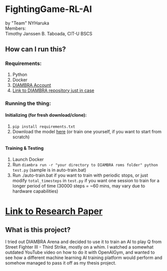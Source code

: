 # FightingGame-RL-AI
by "Team" NYHaruka  
Members:  
Timothy Janssen B. Taboada, CIT-U BSCS
## How can I run this?
### Requirements:
1. Python
2. Docker
3. [DIAMBRA Account](https://diambra.ai/)
4. [Link to DIAMBRA repository just in case](https://github.com/diambra)
### Running the thing:
#### Initializing (for fresh download/clone):
1. `pip install requirements.txt`
2. Download the model [here](https://drive.google.com/file/d/1igtZyrMhgBdwCauXGNLSPSnVUT3oMgTO/view?usp=sharing) (or train one yourself, if you want to start from scratch)
#### Training & Testing
1. Launch Docker
2. Run `diambra run -r "your directory to DIAMBRA roms folder" python test.py` (sample is in auto-train.bat)
3. Run ./auto-train.bat if you want to train with periodic stops, or just modify `total_timesteps` in `test.py` if you want one session to train for a longer period of time (30000 steps = ~60 mins, may vary due to hardware capabilities)
# [Link to Research Paper](https://www.overleaf.com/read/qtqxtmcsdzns#a284f3)
## What is this project?
I tried out DIAMBRA Arena and decided to use it to train an AI to play Q from Street Fighter III - Third Strike, mostly on a whim. I watched a somewhat outdated YouTube video on how to do it with OpenAIGym, and wanted to see how a different machine learning AI training platform would perform and somehow managed to pass it off as my thesis project.